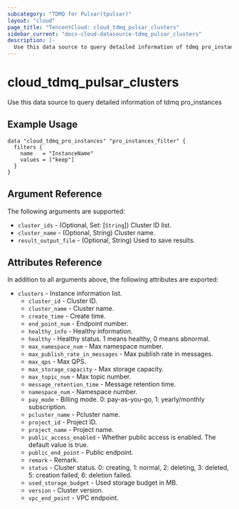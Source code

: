 ```yaml
---
subcategory: "TDMQ for Pulsar(tpulsar)"
layout: "cloud"
page_title: "TencentCloud: cloud_tdmq_pulsar_clusters"
sidebar_current: "docs-cloud-datasource-tdmq_pulsar_clusters"
description: |-
  Use this data source to query detailed information of tdmq pro_instances
---
```


# cloud_tdmq_pulsar_clusters

Use this data source to query detailed information of tdmq pro_instances

## Example Usage

```hcl
data "cloud_tdmq_pro_instances" "pro_instances_filter" {
  filters {
    name   = "InstanceName"
    values = ["keep"]
  }
}
```

## Argument Reference

The following arguments are supported:

* `cluster_ids` - (Optional, Set: [`String`]) Cluster ID list.
* `cluster_name` - (Optional, String) Cluster name.
* `result_output_file` - (Optional, String) Used to save results.

## Attributes Reference

In addition to all arguments above, the following attributes are exported:

* `clusters` - Instance information list.
  * `cluster_id` - Cluster ID.
  * `cluster_name` - Cluster name.
  * `create_time` - Create time.
  * `end_point_num` - Endpoint number.
  * `healthy_info` - Healthy information.
  * `healthy` - Healthy status. 1 means healthy, 0 means abnormal.
  * `max_namespace_num` - Max namespace number.
  * `max_publish_rate_in_messages` - Max publish rate in messages.
  * `max_qps` - Max QPS.
  * `max_storage_capacity` - Max storage capacity.
  * `max_topic_num` - Max topic number.
  * `message_retention_time` - Message retention time.
  * `namespace_num` - Namespace number.
  * `pay_mode` - Billing mode. 0: pay-as-you-go, 1: yearly/monthly subscription.
  * `pcluster_name` - Pcluster name.
  * `project_id` - Project ID.
  * `project_name` - Project name.
  * `public_access_enabled` - Whether public access is enabled. The default value is true.
  * `public_end_point` - Public endpoint.
  * `remark` - Remark.
  * `status` - Cluster status. 0: creating, 1: normal, 2: deleting, 3: deleted, 5: creation failed, 6: deletion failed.
  * `used_storage_budget` - Used storage budget in MB.
  * `version` - Cluster version.
  * `vpc_end_point` - VPC endpoint.


